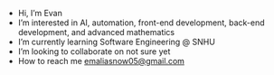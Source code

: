 -  Hi, I’m Evan 
- I’m interested in AI, automation, front-end development, back-end development, and advanced mathematics 
- I’m currently learning Software Engineering @ SNHU
- I’m looking to collaborate on not sure yet
- How to reach me emaliasnow05@gmail.com

<!---
esm05/esm05 is a ✨ special ✨ repository because its `README.md` (this file) appears on your GitHub profile.
You can click the Preview link to take a look at your changes.
--->
